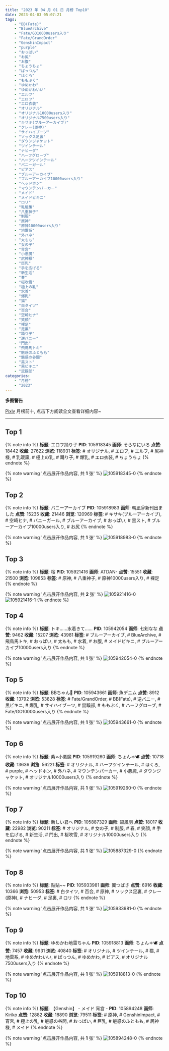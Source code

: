 ```yaml
---
title: "2023 年 04 月 01 日 月榜 Top10"
date: 2023-04-03 05:07:21
tags:
    - "BB(Fate)"
    - "BlueArchive"
    - "Fate/GO10000users入り"
    - "Fate/GrandOrder"
    - "GenshinImpact"
    - "purple"
    - "おっぱい"
    - "お尻"
    - "お腹"
    - "ちょうちょ"
    - "ぱっつん"
    - "ほくろ"
    - "ももぷく"
    - "ゆめかわ"
    - "ゆめかわいい"
    - "エルフ"
    - "エロフ"
    - "エロ衣装"
    - "オリジナル"
    - "オリジナル10000users入り"
    - "オリジナル7500users入り"
    - "キサキ(ブルーアーカイブ)"
    - "クレー(原神)"
    - "サイハイブーツ"
    - "ソックス足裏"
    - "ダウンジャケット"
    - "ツインテール"
    - "ナヒーダ"
    - "ハーフグローブ"
    - "ハーフツインテール"
    - "バニーガール"
    - "ピアス"
    - "ブルーアーカイブ"
    - "ブルーアーカイブ10000users入り"
    - "ヘッドホン"
    - "マウンテンパーカー"
    - "メイド"
    - "メイドビキニ"
    - "ロリ"
    - "乳暖簾"
    - "八重神子"
    - "制服"
    - "原神"
    - "原神10000users入り"
    - "地雷系"
    - "外ハネ"
    - "太もも"
    - "女の子"
    - "宵宫"
    - "小悪魔"
    - "尻神様"
    - "巨乳"
    - "手を広げる"
    - "新生活"
    - "春"
    - "桜吹雪"
    - "極上の乳"
    - "水着"
    - "爆乳"
    - "猫"
    - "白タイツ"
    - "百合"
    - "空崎ヒナ"
    - "笑顔"
    - "裸足"
    - "足裏"
    - "踊り子"
    - "逆バニー"
    - "門出"
    - "飛鳥馬トキ"
    - "魅惑のふともも"
    - "魅惑の谷間"
    - "黒スト"
    - "黒ビキニ"
    - "鼠蹊部"
categories:
    - "月榜"
    - "2023"
---
```


<i class="fa fa-triangle-exclamation"></i>**多图警告**<i class="fa fa-triangle-exclamation"></i>

[Pixiv](https://www.pixiv.net/) 月榜前十, 点击下方阅读全文查看详细内容~

<!-- more -->

---

## Top 1

{% note info %}
**标题**: エロフ踊り子
**PID**: 105918345 **画师**: そらなにいろ
**点赞**: 18442 **收藏**: 27622 **浏览**: 118931
**标签**: # オリジナル, # エロフ, # エルフ, # 尻神様, # 乳暖簾, # 極上の乳, # 踊り子, # 爆乳, # エロ衣装, # ちょうちょ
{% endnote %}

{% note warning '点击展开作品内容, 共 **1** 张' %}
![105918345-0](https://i.pixiv.re/img-original/img/2023/03/05/00/00/59/105918345_p0.png)
{% endnote %}

## Top 2

{% note info %}
**标题**: バニーアーカイブ
**PID**: 105918983 **画师**: 朝凪＠新刊出ました
**点赞**: 15235 **收藏**: 21446 **浏览**: 120969
**标签**: # キサキ(ブルーアーカイブ), # 空崎ヒナ, # バニーガール, # ブルーアーカイブ, # おっぱい, # 黒スト, # ブルーアーカイブ10000users入り, # お尻
{% endnote %}

{% note warning '点击展开作品内容, 共 **1** 张' %}
![105918983-0](https://i.pixiv.re/img-original/img/2023/03/05/00/11/18/105918983_p0.jpg)
{% endnote %}

## Top 3

{% note info %}
**标题**: 桜
**PID**: 105921416 **画师**: ATDAN-
**点赞**: 15551 **收藏**: 21500 **浏览**: 109853
**标签**: # 原神, # 八重神子, # 原神10000users入り, # 裸足
{% endnote %}

{% note warning '点击展开作品内容, 共 **2** 张' %}
![105921416-0](https://i.pixiv.re/img-original/img/2023/03/08/16/51/59/105921416_p0.jpg)
![105921416-1](https://i.pixiv.re/img-original/img/2023/03/08/16/51/59/105921416_p1.jpg)
{% endnote %}

## Top 4

{% note info %}
**标题**: トキ......水着きて......
**PID**: 105942054 **画师**: 七剣なな
**点赞**: 9462 **收藏**: 15207 **浏览**: 43981
**标签**: # ブルーアーカイブ, # BlueArchive, # 飛鳥馬トキ, # おっぱい, # 太もも, # 水着, # お腹, # メイドビキニ, # ブルーアーカイブ10000users入り
{% endnote %}

{% note warning '点击展开作品内容, 共 **1** 张' %}
![105942054-0](https://i.pixiv.re/img-original/img/2023/03/05/19/25/59/105942054_p0.png)
{% endnote %}

## Top 5

{% note info %}
**标题**: BBちゃん🐰
**PID**: 105943661 **画师**: 魚デニム
**点赞**: 8912 **收藏**: 13792 **浏览**: 53828
**标签**: # Fate/GrandOrder, # BB(Fate), # 逆バニー, # 黒ビキニ, # 爆乳, # サイハイブーツ, # 鼠蹊部, # ももぷく, # ハーフグローブ, # Fate/GO10000users入り
{% endnote %}

{% note warning '点击展开作品内容, 共 **1** 张' %}
![105943661-0](https://i.pixiv.re/img-original/img/2023/03/05/20/14/08/105943661_p0.jpg)
{% endnote %}

## Top 6

{% note info %}
**标题**: 紫×小悪魔
**PID**: 105919260 **画师**: ちょん＊🕊
**点赞**: 10718 **收藏**: 13636 **浏览**: 56221
**标签**: # オリジナル, # ハーフツインテール, # ほくろ, # purple, # ヘッドホン, # 外ハネ, # マウンテンパーカー, # 小悪魔, # ダウンジャケット, # オリジナル10000users入り
{% endnote %}

{% note warning '点击展开作品内容, 共 **1** 张' %}
![105919260-0](https://i.pixiv.re/img-original/img/2023/03/05/00/18/19/105919260_p0.png)
{% endnote %}

## Top 7

{% note info %}
**标题**: 新しい君へ
**PID**: 105887329 **画师**: 碧風羽
**点赞**: 18017 **收藏**: 22982 **浏览**: 90211
**标签**: # オリジナル, # 女の子, # 制服, # 春, # 笑顔, # 手を広げる, # 新生活, # 門出, # 桜吹雪, # オリジナル10000users入り
{% endnote %}

{% note warning '点击展开作品内容, 共 **1** 张' %}
![105887329-0](https://i.pixiv.re/img-original/img/2023/03/04/00/02/08/105887329_p0.jpg)
{% endnote %}

## Top 8

{% note info %}
**标题**: 贴贴~~
**PID**: 105933981 **画师**: 翼つばさ
**点赞**: 6916 **收藏**: 10366 **浏览**: 50953
**标签**: # 白タイツ, # 百合, # 原神, # ソックス足裏, # クレー(原神), # ナヒーダ, # 足裏, # ロリ
{% endnote %}

{% note warning '点击展开作品内容, 共 **1** 张' %}
![105933981-0](https://i.pixiv.re/img-original/img/2023/03/05/17/34/46/105933981_p0.jpg)
{% endnote %}

## Top 9

{% note info %}
**标题**: ゆめかわ地雷ちゃん
**PID**: 105918813 **画师**: ちょん＊🕊
**点赞**: 7457 **收藏**: 9931 **浏览**: 40840
**标签**: # オリジナル, # ツインテール, # 猫, # 地雷系, # ゆめかわいい, # ぱっつん, # ゆめかわ, # ピアス, # オリジナル7500users入り
{% endnote %}

{% note warning '点击展开作品内容, 共 **1** 张' %}
![105918813-0](https://i.pixiv.re/img-original/img/2023/03/05/00/07/43/105918813_p0.png)
{% endnote %}

## Top 10

{% note info %}
**标题**: 【Genshin】 - メイド 宵宫  -
**PID**: 105894248 **画师**: Kiriko
**点赞**: 12882 **收藏**: 18890 **浏览**: 79511
**标签**: # 原神, # GenshinImpact, # 宵宫, # 極上の乳, # 魅惑の谷間, # おっぱい, # 巨乳, # 魅惑のふともも, # 尻神様, # メイド
{% endnote %}

{% note warning '点击展开作品内容, 共 **1** 张' %}
![105894248-0](https://i.pixiv.re/img-original/img/2023/03/04/07/00/02/105894248_p0.png)
{% endnote %}
